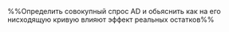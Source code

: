 %%Определить совокупный спрос AD и обьяснить как на его нисходящую кривую влияют эффект реальных остатков%%